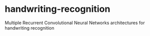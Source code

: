 # handwriting-recognition
Multiple Recurrent Convolutional Neural Networks architectures for handwriting recognition 
